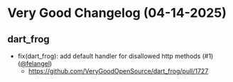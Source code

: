 # Very Good Changelog (04-14-2025)

## dart_frog
- fix(dart_frog): add default handler for disallowed http methods (#1) ([@felangel](https://github.com/felangel))
	- https://github.com/VeryGoodOpenSource/dart_frog/pull/1727
